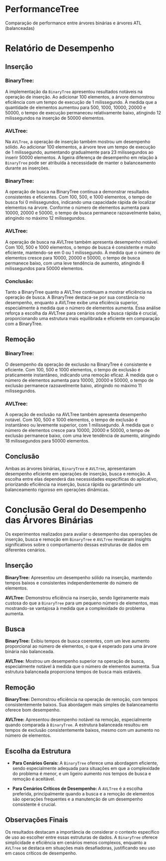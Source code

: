 # PerformanceTree
Comparação de performance entre árvores binárias e árvores ATL (balanceadas)

# Relatório de Desempenho

## Inserção

### BinaryTree:
A implementação da `BinaryTree` apresentou resultados notáveis na operação de inserção. Ao adicionar 100 elementos, a árvore demonstrou eficiência com um tempo de execução de 1 milissegundo. À medida que a quantidade de elementos aumentou para 500, 1000, 10000, 20000 e 50000, o tempo de execução permaneceu relativamente baixo, atingindo 12 milissegundos na inserção de 50000 elementos. 
### AVLTree:
Na `AVLTree`, a operação de inserção também mostrou um desempenho sólido. Ao adicionar 100 elementos, a árvore teve um tempo de execução de 1 milissegundo, aumentando gradualmente para 23 milissegundos ao inserir 50000 elementos. A ligeira diferença de desempenho em relação à `BinaryTree` pode ser atribuída à necessidade de manter o balanceamento durante as inserções. 

### BinaryTree:
A operação de busca na BinaryTree continua a demonstrar resultados consistentes e eficientes. Com 100, 500, e 1000 elementos, o tempo de busca foi 0 milissegundos, indicando uma capacidade rápida de localizar elementos na árvore. Conforme o número de elementos aumenta para 10000, 20000 e 50000, o tempo de busca permanece razoavelmente baixo, atingindo no máximo 12 milissegundos. 

### AVLTree:
A operação de busca na AVLTree também apresenta desempenho notável. Com 100, 500 e 1000 elementos, o tempo de busca é consistente e muito eficiente, mantendo-se em 0 ou 1 milissegundo. À medida que o número de elementos cresce para 10000, 20000 e 50000, o tempo de busca permanece baixo, com uma leve tendência de aumento, atingindo 8 milissegundos para 50000 elementos. 

### Conclusão:
Tanto a BinaryTree quanto a AVLTree continuam a mostrar eficiência na operação de busca. A BinaryTree destaca-se por sua constância no desempenho, enquanto a AVLTree exibe uma eficiência superior, especialmente à medida que o número de elementos aumenta. Essa análise reforça a escolha da AVLTree para cenários onde a busca rápida é crucial, proporcionando uma estrutura mais equilibrada e eficiente em comparação com a BinaryTree.

## Remoção

### BinaryTree:
O desempenho da operação de exclusão na BinaryTree é consistente e eficiente. Com 100, 500 e 1000 elementos, o tempo de exclusão é praticamente instantâneo, indicando uma remoção eficaz. À medida que o número de elementos aumenta para 10000, 20000 e 50000, o tempo de exclusão permanece razoavelmente baixo, atingindo no máximo 11 milissegundos.

### AVLTree:
A operação de exclusão na AVLTree também apresenta desempenho notável. Com 100, 500 e 1000 elementos, o tempo de exclusão é instantâneo ou levemente superior, com 1 milissegundo. À medida que o número de elementos cresce para 10000, 20000 e 50000, o tempo de exclusão permanece baixo, com uma leve tendência de aumento, atingindo 18 milissegundos para 50000 elementos. 

## Conclusão
Ambas as árvores binárias, `BinaryTree` e `AVLTree`, apresentaram desempenho eficiente em operações de inserção, busca e remoção. A escolha entre elas dependerá das necessidades específicas do aplicativo, priorizando eficiência na inserção, busca rápida ou garantindo um balanceamento rigoroso em operações dinâmicas.

# Conclusão Geral do Desempenho das Árvores Binárias

Os experimentos realizados para avaliar o desempenho das operações de inserção, busca e remoção em `BinaryTree` e `AVLTree` revelaram insights significativos sobre o comportamento dessas estruturas de dados em diferentes cenários.

## Inserção

**BinaryTree:** Apresentou um desempenho sólido na inserção, mantendo tempos baixos e consistentes independentemente do número de elementos.

**AVLTree:** Demonstrou eficiência na inserção, sendo ligeiramente mais custosa do que a `BinaryTree` para um pequeno número de elementos, mas mostrando-se vantajosa à medida que a complexidade do problema aumenta.

## Busca

**BinaryTree:** Exibiu tempos de busca coerentes, com um leve aumento proporcional ao número de elementos, o que é esperado para uma árvore binária não balanceada.

**AVLTree:** Mostrou um desempenho superior na operação de busca, especialmente notável à medida que o número de elementos aumenta. Sua estrutura balanceada proporciona tempos de busca mais estáveis.

## Remoção

**BinaryTree:** Demonstrou eficiência na operação de remoção, com tempos consistentemente baixos. Sua abordagem mais simples de balanceamento oferece bom desempenho.

**AVLTree:** Apresentou desempenho notável na remoção, especialmente quando comparada à `BinaryTree`. A estrutura balanceada resultou em tempos de exclusão consistentemente baixos, mesmo com um aumento no número de elementos.

## Escolha da Estrutura

- **Para Cenários Gerais:** A `BinaryTree` oferece uma abordagem eficiente, sendo especialmente adequada para situações em que a complexidade do problema é menor, e um ligeiro aumento nos tempos de busca e remoção é aceitável.

- **Para Cenários Críticos de Desempenho:** A `AVLTree` é a escolha preferida, principalmente quando a busca e a remoção de elementos são operações frequentes e a manutenção de um desempenho consistente é crucial.

## Observações Finais

Os resultados destacam a importância de considerar o contexto específico de uso ao escolher entre essas estruturas de dados. A `BinaryTree` oferece simplicidade e eficiência em cenários menos complexos, enquanto a `AVLTree` se destaca em situações mais desafiadoras, justificando seu uso em casos críticos de desempenho.
